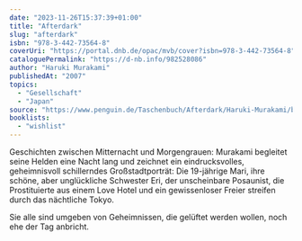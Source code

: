 ```yaml
---
date: "2023-11-26T15:37:39+01:00"
title: "Afterdark"
slug: "afterdark"
isbn: "978-3-442-73564-8"
coverUri: "https://portal.dnb.de/opac/mvb/cover?isbn=978-3-442-73564-8"
cataloguePermalink: "https://d-nb.info/982528086"
author: "Haruki Murakami"
publishedAt: "2007"
topics:
  - "Gesellschaft"
  - "Japan"
source: "https://www.penguin.de/Taschenbuch/Afterdark/Haruki-Murakami/btb/e206681.rhd"
booklists:
  - "wishlist"
---
```


Geschichten zwischen Mitternacht und Morgengrauen: Murakami begleitet seine 
Helden eine Nacht lang und zeichnet ein eindrucksvolles, geheimnisvoll 
schillerndes Großstadtporträt: Die 19-jährige Mari, ihre schöne, aber 
unglückliche Schwester Eri, der unscheinbare Posaunist, die Prostituierte aus 
einem Love Hotel und ein gewissenloser Freier streifen durch das nächtliche 
Tokyo.

Sie alle sind umgeben von Geheimnissen, die gelüftet werden wollen, noch ehe der 
Tag anbricht.